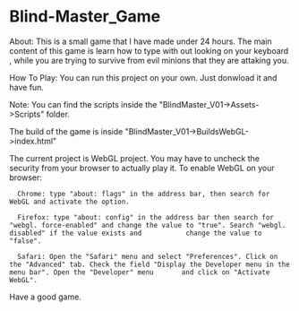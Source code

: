 # Blind-Master_Game

About:
This is a small game that I have made under 24 hours. 
The main content of this game is learn how to type with out looking on your keyboard , while you are trying to survive from evil minions that they are attaking you.

How To Play:
You can run this project on your own. Just donwload it and have fun.


Note:
You can find the scripts inside the "BlindMaster_V01->Assets->Scripts" folder.

The build of the game is inside "BlindMaster_V01->BuildsWebGL->index.html"

The current project is WebGL project. You may have to uncheck the security from your browser to actually play it.
      To enable WebGL on your browser:

      Chrome: type "about: flags" in the address bar, then search for WebGL and activate the option.

      Firefox: type "about: config" in the address bar then search for "webgl. force-enabled" and change the value to "true". Search "webgl. disabled" if the value exists and           change the value to "false".

      Safari: Open the "Safari" menu and select "Preferences". Click on the "Advanced" tab. Check the field "Display the Developer menu in the menu bar". Open the "Developer" menu       and click on "Activate WebGL".


Have a good game.
